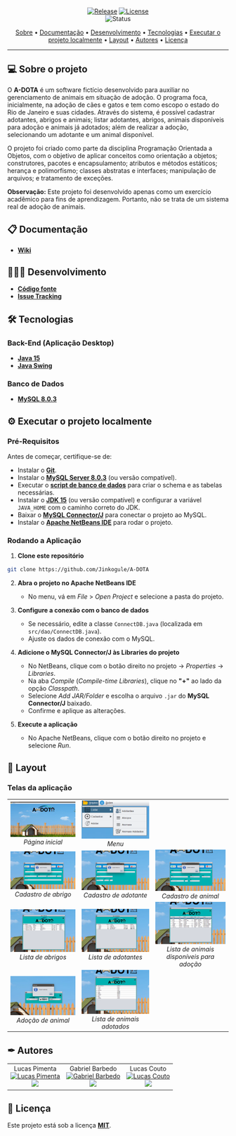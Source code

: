 <div align="center">
<img style="" src="https://github.com/Jinkogule/A-DOTA/blob/main/src/img/a-dotanew.png" width="250px;" alt=""/>
<br>

[![Release](https://img.shields.io/github/v/release/Jinkogule/A-DOTA?style=for-the-badge)](https://github.com/Jinkogule/BandejApp/releases)
[![License](https://img.shields.io/github/license/Jinkogule/A-DOTA?style=for-the-badge)](LICENSE)<br>
![Status](https://img.shields.io/badge/STATUS-CONCLU%C3%8DDO%20-brightgreen?style=for-the-badge)
</div>

<p align="center">
 <a href="#-sobre-o-projeto">Sobre</a> •
 <a href="#-documentação">Documentação</a> • 
 <a href="#-desenvolvimento">Desenvolvimento</a> • 
 <a href="#-tecnologias">Tecnologias</a> • 
 <a href="#-executar-o-projeto-localmente">Executar o projeto localmente</a> • 
 <a href="#-layout">Layout</a> •
 <a href="#-autores">Autores</a> •
 <a href="#-licença">Licença</a>
</p>

---

## 💻 Sobre o projeto

O **A-DOTA** é um software fictício desenvolvido para auxiliar no gerenciamento de animais em situação de adoção. O programa foca, inicialmente, na adoção de cães e gatos e tem como escopo o estado do Rio de Janeiro e suas cidades. Através do sistema, é possível cadastrar adotantes, abrigos e animais; listar adotantes, abrigos, animais disponíveis para adoção e animais já adotados; além de realizar a adoção, selecionando um adotante e um animal disponível.

O projeto foi criado como parte da disciplina Programação Orientada a Objetos, com o objetivo de aplicar conceitos como orientação a objetos; construtores, pacotes e encapsulamento; atributos e métodos estáticos; herança e polimorfismo; classes abstratas e interfaces; manipulação de arquivos; e tratamento de exceções.

**Observação:** Este projeto foi desenvolvido apenas como um exercício acadêmico para fins de aprendizagem. Portanto, não se trata de um sistema real de adoção de animais.

## 📋 Documentação

-   **[Wiki](https://github.com/Jinkogule/A-DOTA/wiki)**

## 🧑🏻‍💻 Desenvolvimento

-   **[Código fonte](https://github.com/Jinkogule/A-DOTA)**
-   **[Issue Tracking](https://github.com/Jinkogule/A-DOTA/issues)**

## 🛠 Tecnologias

### **Back-End (Aplicação Desktop)**  

-   **[Java 15](https://www.oracle.com/br/java/technologies/downloads/#java15)**  
-   **[Java Swing](https://docs.oracle.com/javase/tutorial/uiswing/)**    

### **Banco de Dados**

-   **[MySQL 8.0.3](https://www.mysql.com/)**

## ⚙ Executar o projeto localmente  

### **Pré-Requisitos**  

Antes de começar, certifique-se de:  

- Instalar o **[Git](https://git-scm.com/)**.  
- Instalar o **[MySQL Server 8.0.3](https://dev.mysql.com/downloads/mysql/)** (ou versão compatível).  
- Executar o **[script de banco de dados](https://github.com/Jinkogule/A-DOTA/blob/main/A_DOTA.sql)** para criar o schema e as tabelas necessárias.    
- Instalar o **[JDK 15](https://www.oracle.com/br/java/technologies/downloads/#java15)** (ou versão compatível) e configurar a variável `JAVA_HOME` com o caminho correto do JDK.
- Baixar o **[MySQL Connector/J](https://dev.mysql.com/downloads/connector/j/)** para conectar o projeto ao MySQL.  
- Instalar o **[Apache NetBeans IDE](https://netbeans.apache.org/front/main/index.html)** para rodar o projeto.

### **Rodando a Aplicação**  

1. **Clone este repositório**
```bash
git clone https://github.com/Jinkogule/A-DOTA    
```

2. **Abra o projeto no Apache NetBeans IDE**  
   - No menu, vá em *File* > *Open Project* e selecione a pasta do projeto.  

3. **Configure a conexão com o banco de dados**  
   - Se necessário, edite a classe `ConnectDB.java` (localizada em `src/dao/ConnectDB.java`).  
   - Ajuste os dados de conexão com o MySQL.  

4. **Adicione o MySQL Connector/J às Libraries do projeto**  
   - No NetBeans, clique com o botão direito no projeto → *Properties* → *Libraries*.  
   - Na aba *Compile* (*Compile-time Libraries*), clique no **"+"** ao lado da opção *Classpath*.  
   - Selecione *Add JAR/Folder* e escolha o arquivo `.jar` do **MySQL Connector/J** baixado.  
   - Confirme e aplique as alterações.  

5. **Execute a aplicação**  
   - No Apache NetBeans, clique com o botão direito no projeto e selecione *Run*.  

## 🎨 Layout

### Telas da aplicação

<table>
  <tr>
    <td align="center">
      <img src="/src/img/screenshots/pagina_inicial.png" alt="Página inicial" title="Página inicial">
      <br>
      <em>Página inicial</em>
    </td>
    <td align="center">
      <img src="/src/img/screenshots/menu.png" alt="Menu" title="Menu">
      <br>
      <em>Menu</em>
    </td>
  </tr>
  <tr>
    <td align="center">
      <img src="/src/img/screenshots/cadastro_de_abrigo.png" alt="Cadastro de abrigo" title="Cadastro de abrigo">
      <br>
      <em>Cadastro de abrigo</em>
    </td>
    <td align="center">
      <img src="/src/img/screenshots/cadastro_de_adotante.png" alt="Cadastro de adotante" title="Cadastro de adotante">
      <br>
      <em>Cadastro de adotante</em>
    </td>
    <td align="center">
      <img src="/src/img/screenshots/cadastro_de_animal.png" alt="Cadastro de animal" title="Cadastro de animal">
      <br>
      <em>Cadastro de animal</em>
    </td>
  </tr>
  <tr>
    <td align="center">
      <img src="/src/img/screenshots/lista_de_abrigos.png" alt="Lista de abrigos" title="Lista de abrigos">
      <br>
      <em>Lista de abrigos</em>
    </td>
    <td align="center">
      <img src="/src/img/screenshots/lista_de_adotantes.png" alt="Lista de adotantes" title="Lista de adotantes">
      <br>
      <em>Lista de adotantes</em>
    </td>
    <td align="center">
      <img src="/src/img/screenshots/lista_de_animais.png" alt="Lista de animais disponíveis para adoção" title="Lista de animais disponíveis para adoção">
      <br>
      <em>Lista de animais disponíveis para adoção</em>
    </td>
  </tr>
  <tr>
    <td align="center">
      <img src="/src/img/screenshots/adocao_de_animal.png" alt="Adoção de animal" title="Adoção de animal">
      <br>
      <em>Adoção de animal</em>
    </td>
    <td align="center">
      <img src="/src/img/screenshots/lista_de_animais_adotados.png" alt="Lista de animais adotados" title="Lista de animais adotados">
      <br>
      <em>Lista de animais adotados</em>
    </td>
  </tr>
</table>

## ✒ Autores

<table>
  <tr>
    <td align="center">
      Lucas Pimenta
      <br>
      <a href="https://github.com/Jinkogule">
        <img src="https://avatars.githubusercontent.com/u/52849575?v=4" width="100px;" alt="Lucas Pimenta"/>
      </a>
      <br>
      <a href="https://github.com/Jinkogule">
        <img src="https://img.shields.io/badge/-Github-black?style=flat-square&logo=Github&logoColor=white">
      </a>
    </td>
    <td align="center">
      Gabriel Barbedo
      <br>
      <a href="https://github.com/Bolaks">
        <img src="https://avatars.githubusercontent.com/u/72170455?v=4" width="100px;" alt="Gabriel Barbedo"/>
      </a>
      <br>
      <a href="https://github.com/Bolaks">
        <img src="https://img.shields.io/badge/-Github-black?style=flat-square&logo=Github&logoColor=white">
      </a>
    </td>
    <td align="center">
      Lucas Couto
      <br>
      <a href="https://github.com/LucasCouto22">
        <img src="https://avatars.githubusercontent.com/u/62523407?v=4" width="100px;" alt="Lucas Couto"/>
      </a>
      <br>
      <a href="https://github.com/LucasCouto22">
        <img src="https://img.shields.io/badge/-Github-black?style=flat-square&logo=Github&logoColor=white">
      </a>
    </td>
  </tr>
</table>

## 📝 Licença

Este projeto está sob a licença **[MIT](./LICENSE)**.